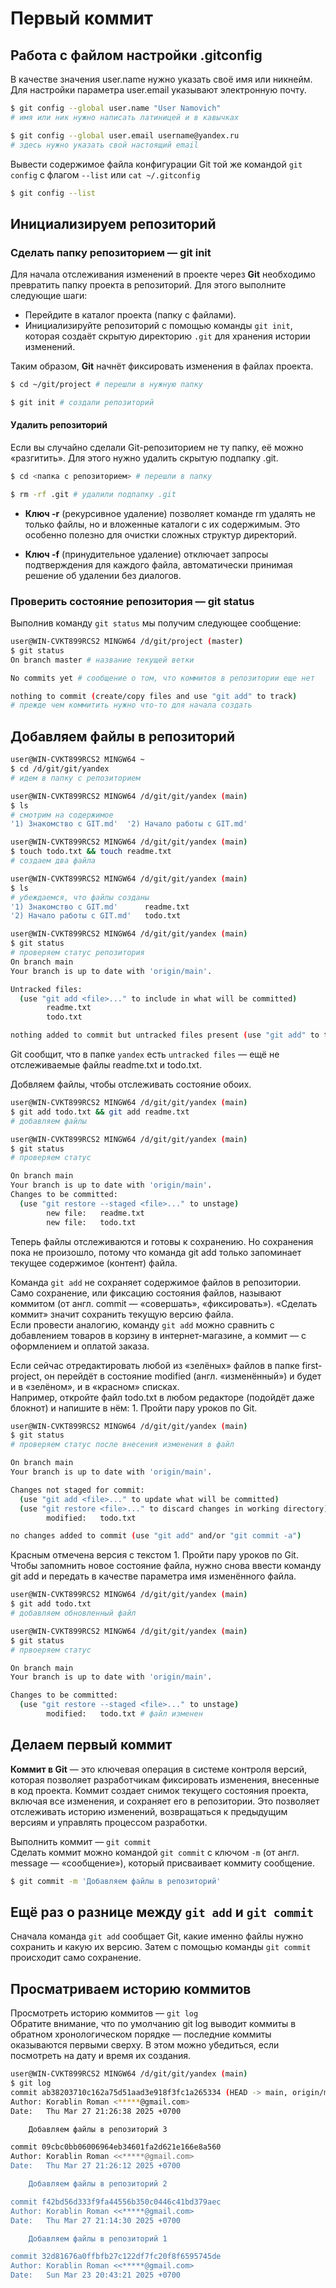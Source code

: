 # Первый коммит
## Работа с файлом настройки .gitconfig

В качестве значения user.name нужно указать своё имя или никнейм. Для настройки параметра user.email указывают электронную почту.

```Bash
$ git config --global user.name "User Namovich" 
# имя или ник нужно написать латиницей и в кавычках

$ git config --global user.email username@yandex.ru
# здесь нужно указать свой настоящий email
```

Вывести содержимое файла конфигурации Git той же командой ```git config``` с флагом ```--list``` или ```cat ~/.gitconfig```    
```Bash
$ git config --list
```

## Инициализируем репозиторий
### Сделать папку репозиторием — git init

Для начала отслеживания изменений в проекте через **Git** необходимо превратить папку проекта в репозиторий. Для этого выполните следующие шаги:  
* Перейдите в каталог проекта (папку с файлами).  
* Инициализируйте репозиторий с помощью команды ```git init```, которая создаёт скрытую директорию ```.git``` для хранения истории изменений.  

Таким образом, **Git** начнёт фиксировать изменения в файлах проекта.

```Bash
$ cd ~/git/project # перешли в нужную папку

$ git init # создали репозиторий
```
#### Удалить репозиторий
Если вы случайно сделали Git-репозиторием не ту папку, её можно «разгитить». Для этого нужно удалить скрытую подпапку .git.  
```Bash
$ cd <папка с репозиторием> # перешли в папку

$ rm -rf .git # удалили подпапку .git
```
* **Ключ -r** (рекурсивное удаление) позволяет команде rm удалять не только файлы, но и вложенные каталоги с их содержимым. Это особенно полезно для очистки сложных структур директорий.  

* **Ключ -f** (принудительное удаление) отключает запросы подтверждения для каждого файла, автоматически принимая решение об удалении без диалогов.  

### Проверить состояние репозитория — git status

Выполнив команду ```git status``` мы получим следующее сообщение:  

```Bash
user@WIN-CVKT899RCS2 MINGW64 /d/git/project (master)
$ git status
On branch master # название текущей ветки

No commits yet # сообщение о том, что коммитов в репозитории еще нет

nothing to commit (create/copy files and use "git add" to track) 
# прежде чем коммитить нужно что-то для начала создать
```
## Добавляем файлы в репозиторий

```Bash
user@WIN-CVKT899RCS2 MINGW64 ~
$ cd /d/git/git/yandex
# идем в папку с репозиторием

user@WIN-CVKT899RCS2 MINGW64 /d/git/git/yandex (main)
$ ls
# смотрим на содержимое
'1) Знакомство с GIT.md'  '2) Начало работы с GIT.md'

user@WIN-CVKT899RCS2 MINGW64 /d/git/git/yandex (main)
$ touch todo.txt && touch readme.txt
# создаем два файла

user@WIN-CVKT899RCS2 MINGW64 /d/git/git/yandex (main)
$ ls
# убеждаемся, что файлы созданы
'1) Знакомство с GIT.md'      readme.txt
'2) Начало работы с GIT.md'   todo.txt

user@WIN-CVKT899RCS2 MINGW64 /d/git/git/yandex (main)
$ git status
# проверяем статус репозитория
On branch main
Your branch is up to date with 'origin/main'.

Untracked files:
  (use "git add <file>..." to include in what will be committed)
        readme.txt
        todo.txt

nothing added to commit but untracked files present (use "git add" to track)
```

Git сообщит, что в папке ```yandex``` есть ```untracked files``` — ещё не отслеживаемые файлы readme.txt и todo.txt.  

Добвляем файлы, чтобы отслеживать состояние обоих.  
```Bash
user@WIN-CVKT899RCS2 MINGW64 /d/git/git/yandex (main)
$ git add todo.txt && git add readme.txt
# добавляем файлы

user@WIN-CVKT899RCS2 MINGW64 /d/git/git/yandex (main)
$ git status
# проверяем статус

On branch main  
Your branch is up to date with 'origin/main'.  
Changes to be committed:  
  (use "git restore --staged <file>..." to unstage)  
        new file:   readme.txt  
        new file:   todo.txt 
```

Теперь файлы отслеживаются и готовы к сохранению. Но сохранения пока не произошло, потому что команда git add только запоминает текущее содержимое (контент) файла.

Команда ```git add``` не сохраняет содержимое файлов в репозитории. Само сохранение, или фиксацию состояния файлов, называют коммитом (от англ. commit — «совершать», «фиксировать»). «Сделать коммит» значит сохранить текущую версию файла.  
 Если провести аналогию, команду ```git add``` можно сравнить с добавлением товаров в корзину в интернет-магазине, а коммит — с оформлением и оплатой заказа.

 Если сейчас отредактировать любой из «зелёных» файлов в папке first-project, он перейдёт в состояние modified (англ. «изменённый») и будет и в «зелёном», и в «красном» списках.   
 Например, откройте файл todo.txt в любом редакторе (подойдёт даже блокнот) и напишите в нём: 1. Пройти пару уроков по Git.  

```Bash
user@WIN-CVKT899RCS2 MINGW64 /d/git/git/yandex (main)
$ git status
# проверяем статус после внесения изменения в файл

On branch main
Your branch is up to date with 'origin/main'.

Changes not staged for commit:
  (use "git add <file>..." to update what will be committed)
  (use "git restore <file>..." to discard changes in working directory)
        modified:   todo.txt

no changes added to commit (use "git add" and/or "git commit -a")
```  

Красным отмечена версия с текстом 1. Пройти пару уроков по Git.
Чтобы запомнить новое состояние файла, нужно снова ввести команду git add и передать в качестве параметра имя изменённого файла.  

```Bash
user@WIN-CVKT899RCS2 MINGW64 /d/git/git/yandex (main)
$ git add todo.txt
# добавляем обновленный файл

user@WIN-CVKT899RCS2 MINGW64 /d/git/git/yandex (main)
$ git status
# првоеряем статус

On branch main
Your branch is up to date with 'origin/main'.

Changes to be committed:
  (use "git restore --staged <file>..." to unstage)
        modified:   todo.txt # файл изменен
```

## Делаем первый коммит  

**Коммит в Git** — это ключевая операция в системе контроля версий, которая позволяет разработчикам фиксировать изменения, внесенные в код проекта. Коммит создает снимок текущего состояния проекта, включая все изменения, и сохраняет его в репозитории. Это позволяет отслеживать историю изменений, возвращаться к предыдущим версиям и управлять процессом разработки.  

Выполнить коммит — ```git commit```  
Сделать коммит можно командой ```git commit``` c ключом ```-m``` (от англ. message — «сообщение»), который присваивает коммиту сообщение.  

```Bash
$ git commit -m 'Добавляем файлы в репозиторий'
```

## Ещё раз о разнице между ```git add``` и ```git commit```  
Сначала команда ```git add``` сообщает Git, какие именно файлы нужно сохранить и какую их версию. Затем с помощью команды ```git commit``` происходит само сохранение.   

## Просматриваем историю коммитов  

Просмотреть историю коммитов — ```git log```  
Обратите внимание, что по умолчанию git log выводит коммиты в обратном хронологическом порядке — последние коммиты оказываются первыми сверху. В этом можно убедиться, если посмотреть на дату и время их создания.   

```Bash
user@WIN-CVKT899RCS2 MINGW64 /d/git/git/yandex (main)
$ git log
commit ab38203710c162a75d51aad3e918f3fc1a265334 (HEAD -> main, origin/main, origin/HEAD)
Author: Korablin Roman <*****@gmail.com>
Date:   Thu Mar 27 21:26:38 2025 +0700

    Добавляем файлы в репозиторий 3

commit 09cbc0bb06006964eb34601fa2d621e166e8a560
Author: Korablin Roman <<*****@gmail.com>
Date:   Thu Mar 27 21:26:12 2025 +0700

    Добавляем файлы в репозиторий 2

commit f42bd56d333f9fa44556b350c0446c41bd379aec
Author: Korablin Roman <<*****@gmail.com>
Date:   Thu Mar 27 21:14:30 2025 +0700

    Добавляем файлы в репозиторий 1

commit 32d81676a0ffbfb27c122df7fc20f8f6595745de
Author: Korablin Roman <<*****@gmail.com>
Date:   Sun Mar 23 20:43:21 2025 +0700
```


